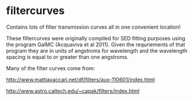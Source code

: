 filtercurves
============

Contains lots of filter transmission curves all in one convenient location!



These filtercurves were originally compiled for SED fitting purposes using the program GalMC (Acquaviva et al 2011).
Given the requriements of that program they are in units of angstroms for wavelength and the wavelength spacing is equal
to or greater than one angstroms.

Many of the filter curves come from:

http://www.mattiavaccari.net/df/filters/aux-110601/index.html

http://www.astro.caltech.edu/~capak/filters/index.html
